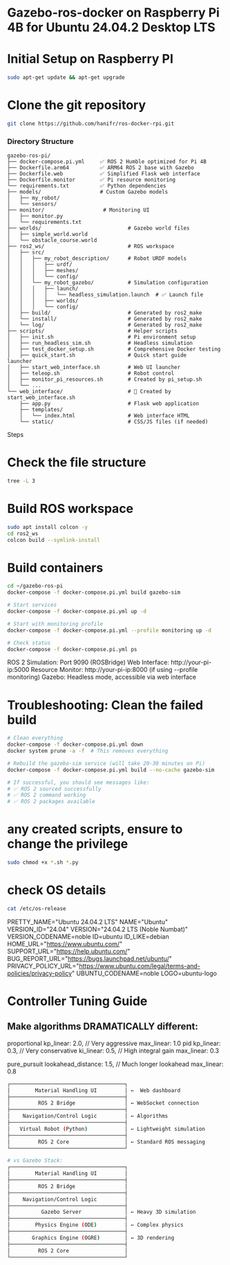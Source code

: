 # Gazebo-ros-docker on Raspberry Pi 4B for Ubuntu 24.04.2 Desktop LTS

# Initial Setup on Raspberry PI
```bash
sudo apt-get update && apt-get upgrade
```

# Clone the git repository
```bash
git clone https://github.com/hanifr/ros-docker-rpi.git
```

### Directory Structure
```
gazebo-ros-pi/
├── docker-compose.pi.yml     ✅ ROS 2 Humble optimized for Pi 4B
├── Dockerfile.arm64          ✅ ARM64 ROS 2 base with Gazebo
├── Dockerfile.web            ✅ Simplified Flask web interface  
├── Dockerfile.monitor        ✅ Pi resource monitoring
└── requirements.txt          ✅ Python dependencies
├── models/                   # Custom Gazebo models
│   ├── my_robot/
│   └── sensors/
├── monitor/                   # Monitoring UI
│   ├── monitor.py
│   └── requirements.txt
├── worlds/                            # Gazebo world files
│   ├── simple_world.world
│   └── obstacle_course.world
├── ros2_ws/                           # ROS workspace
│   ├── src/
│   │   ├── my_robot_description/      # Robot URDF models
│   │   │   ├── urdf/
│   │   │   ├── meshes/
│   │   │   └── config/
│   │   └── my_robot_gazebo/           # Simulation configuration
│   │   │   ├── launch/
│   │   │   │   └── headless_simulation.launch  # ✅ Launch file
│   │   │   ├── worlds/
│   │   │   └── config/
│   ├── build/                         # Generated by ros2_make
│   └── install/                       # Generated by ros2_make
│   └── log/                           # Generated by ros2_make
├── scripts/                           # Helper scripts
│   ├── init.sh                        # Pi environment setup
│   ├── run_headless_sim.sh            # Headless simulation 
│   ├── test_docker_setup.sh           # Comprehensive Docker testing 
│   ├── quick_start.sh                 # Quick start guide
launcher
│   ├── start_web_interface.sh         # Web UI launcher
│   ├── teleop.sh                      # Robot control
│   ├── monitor_pi_resources.sh        # Created by pi_setup.sh
│   └── ...
└── web_interface/                     # 🔄 Created by start_web_interface.sh
    ├── app.py                         # Flask web application
    ├── templates/
    │   └── index.html                 # Web interface HTML
    └── static/                        # CSS/JS files (if needed)
```




Steps
# Check the file structure
```bash
tree -L 3
```
# Build ROS workspace
```bash
sudo apt install colcon -y
cd ros2_ws
colcon build --symlink-install
```

# Build containers
```bash
cd ~/gazebo-ros-pi
docker-compose -f docker-compose.pi.yml build gazebo-sim

# Start services
docker-compose -f docker-compose.pi.yml up -d

# Start with monitoring profile
docker-compose -f docker-compose.pi.yml --profile monitoring up -d

# Check status
docker-compose -f docker-compose.pi.yml ps
```
ROS 2 Simulation: Port 9090 (ROSBridge)
Web Interface: http://your-pi-ip:5000
Resource Monitor: http://your-pi-ip:8000 (if using --profile monitoring)
Gazebo: Headless mode, accessible via web interface

# Troubleshooting: Clean the failed build
```bash
# Clean everything
docker-compose -f docker-compose.pi.yml down
docker system prune -a -f  # This removes everything

# Rebuild the gazebo-sim service (will take 20-30 minutes on Pi)
docker-compose -f docker-compose.pi.yml build --no-cache gazebo-sim

# If successful, you should see messages like:
# ✅ ROS 2 sourced successfully
# ✅ ROS 2 command working  
# ✅ ROS 2 packages available
```

# any created scripts, ensure to change the privilege
```bash
sudo chmod +x *.sh *.py
```

# check OS details
```bash
cat /etc/os-release
```

PRETTY_NAME="Ubuntu 24.04.2 LTS"
NAME="Ubuntu"
VERSION_ID="24.04"
VERSION="24.04.2 LTS (Noble Numbat)"
VERSION_CODENAME=noble
ID=ubuntu
ID_LIKE=debian
HOME_URL="https://www.ubuntu.com/"
SUPPORT_URL="https://help.ubuntu.com/"
BUG_REPORT_URL="https://bugs.launchpad.net/ubuntu/"
PRIVACY_POLICY_URL="https://www.ubuntu.com/legal/terms-and-policies/privacy-policy"
UBUNTU_CODENAME=noble
LOGO=ubuntu-logo

# Controller Tuning Guide
## Make algorithms DRAMATICALLY different:
proportional
        kp_linear: 2.0,        // Very aggressive
        max_linear: 1.0
pid
        kp_linear: 0.3,        // Very conservative
        ki_linear: 0.5,        // High integral gain
        max_linear: 0.3

pure_pursuit
        lookahead_distance: 1.5, // Much longer lookahead
        max_linear: 0.8

```bash
┌─────────────────────────────────────┐
│        Material Handling UI         │ ←  Web dashboard
├─────────────────────────────────────┤
│         ROS 2 Bridge                │ ← WebSocket connection
├─────────────────────────────────────┤
│    Navigation/Control Logic         │ ← Algorithms
├─────────────────────────────────────┤
│   Virtual Robot (Python)            │ ← Lightweight simulation
├─────────────────────────────────────┤
│         ROS 2 Core                  │ ← Standard ROS messaging
└─────────────────────────────────────┘

# vs Gazebo Stack:
┌─────────────────────────────────────┐
│        Material Handling UI         │
├─────────────────────────────────────┤
│         ROS 2 Bridge                │  
├─────────────────────────────────────┤
│    Navigation/Control Logic         │
├─────────────────────────────────────┤
│          Gazebo Server              │ ← Heavy 3D simulation
├─────────────────────────────────────┤
│        Physics Engine (ODE)         │ ← Complex physics
├─────────────────────────────────────┤
│       Graphics Engine (OGRE)        │ ← 3D rendering
├─────────────────────────────────────┤
│         ROS 2 Core                  │
└─────────────────────────────────────┘
```